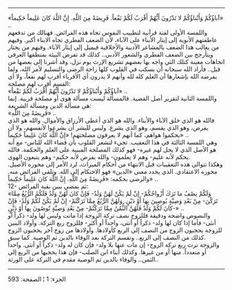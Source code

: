 ------------------------------------------------------------------------

«آباؤُكُمْ وَأَبْناؤُكُمْ لا تَدْرُونَ أَيُّهُمْ أَقْرَبُ لَكُمْ نَفْعاً. فَرِيضَةً مِنَ اللَّهِ. إِنَّ اللَّهَ كانَ
عَلِيماً حَكِيماً» ..  
واللمسة الأولى لفتة قرآنية لتطييب النفوس تجاه هذه الفرائض. فهنالك من
تدفعهم عاطفتهم الأبوية إلى إيثار الأبناء على الآباء، لأن الضعف الفطري
تجاه الابناء أكبر. وفيهم من يغالب هذا الضعف بالمشاعر الأدبية والأخلاقية
فيميل إلى إيثار الآباء. وفيهم من يحتار ويتأرجح بين الضعف الفطري والشعور
الأدبي.. كذلك قد تفرض البيئة بمنطقها العرفي اتجاهات معينة كتلك التي واجه
بها بعضهم تشريع الإرث يوم نزل، وقد أشرنا إلى بعضها من قبل.. فأراد الله
سبحانه أن يسكب في القلوب كلها راحة الرضى والتسليم لأمر الله، ولما يفرضه
الله بإشعارها أن العلم كله لله وأنهم لا يدرون أي الأقرباء أقرب لهم نفعاً،
ولا أي القسم أقرب لهم مصلحة:  
«آباؤُكُمْ وَأَبْناؤُكُمْ لا تَدْرُونَ أَيُّهُمْ أَقْرَبُ لَكُمْ نَفْعاً» ..  
واللمسة الثانية لتقرير أصل القضية. فالمسألة ليست مسألة هوى أو مصلحة
قريبة. إنما هي مسألة الدين ومسألة الشريعة:  
«فَرِيضَةً مِنَ اللَّهِ» ..  
فالله هو الذي خلق الآباء والأبناء. والله هو الذي أعطى الأرزاق والأموال.
والله هو الذي يفرض، وهو الذي يقسم، وهو الذي يشرع. وليس للبشر أن يشرعوا
لأنفسهم، ولا أن يحكموا هواهم، كما أنهم لا يعرفون مصلحتهم! «إِنَّ اللَّهَ كانَ
عَلِيماً حَكِيماً» ..  
وهي اللمسة الثالثة في هذا التعقيب. تجيء لتشعر القلوب بأن قضاء الله
للناس- مع أنه هو الأصل الذي لا يحل لهم غيره- فهو كذلك المصلحة المبنية
على العلم والحكمة. فالله يحكم لأنه عليم- وهم لا يعلمون- والله يفرض لأنه
حكيم- وهم يتبعون الهوى.  
وهكذا تتوالى هذه التعقيبات قبل الانتهاء من أحكام الميراث، لرد الأمر إلى
محوره الأصيل. محوره الاعتقادي. الذي يحدد معنى «الدين» فهو الاحتكام إلى
الله. وتلقي الفرائض منه. والرضى بحكمه: «فَرِيضَةً مِنَ اللَّهِ. إِنَّ اللَّهَ كانَ عَلِيماً
حَكِيماً» ..  
12- ثم يمضي يبين بقية الفرائض:  
«وَلَكُمْ نِصْفُ ما تَرَكَ أَزْواجُكُمْ- إِنْ لَمْ يَكُنْ لَهُنَّ وَلَدٌ- فَإِنْ كانَ لَهُنَّ وَلَدٌ فَلَكُمُ الرُّبُعُ
مِمَّا تَرَكْنَ- مِنْ بَعْدِ وَصِيَّةٍ يُوصِينَ بِها أَوْ دَيْنٍ. وَلَهُنَّ الرُّبُعُ مِمَّا تَرَكْتُمْ- إِنْ لَمْ يَكُنْ
لَكُمْ وَلَدٌ- فَإِنْ كانَ لَكُمْ وَلَدٌ فَلَهُنَّ الثُّمُنُ مِمَّا تَرَكْتُمْ- مِنْ بَعْدِ وَصِيَّةٍ تُوصُونَ بِها أَوْ
دَيْنٍ-» ..  
والنصوص واضحة ودقيقة فللزوج نصف تركة الزوجة إذا ماتت وليس لها ولد- ذكراً
أو أنثى- فأما إذا كان لها ولد- ذكراً أو أنثى، واحداً أو أكثر- فللزوج ربع
التركة. وأولاد البنين للزوجة يحجبون الزوج من النصف إلى الربع كأولادها.
وأولادها من زوج آخر يحجبون الزوج كذلك من النصف إلى الربع.. وتقسم التركة
بعد الوفاء بالدين ثم الوصية. كما سبق.  
والزوجة ترث ربع تركة الزوج- إن مات عنها بلا ولد- فإن كان له ولد- ذكراً أو
أنثى. واحداً أو متعدداً. منها أو من غيرها. وكذلك أبناء ابن الصلب- فإن هذا
يحجبها من الربع إلى الثمن.. والوفاء بالدين ثم الوصية مقدم في التركة على
الورثة..

------------------------------------------------------------------------

الجزء: 1 ¦ الصفحة: 593
